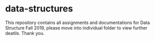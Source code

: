 # data-structures
This repository contains all assignments and documentations for Data Structure Fall 2019, please move into individual folder to view further deatils. Thank you.

